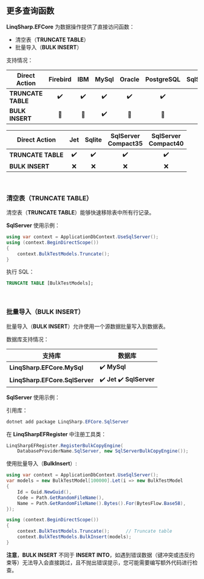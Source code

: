 ## 更多查询函数

**LinqSharp.EFCore** 为数据操作提供了直接访问函数：

- 清空表（**TRUNCATE TABLE**）
- 批量导入（**BULK INSERT**）

支持情况：

| Direct Action      | Firebird | IBM  | MySql | Oracle | PostgreSQL | SqlServer |
| ------------------ | :------: | :--: | :---: | :----: | :--------: | :-------: |
| **TRUNCATE TABLE** |    ✔️     |  ✔️   |   ✔️   |   ✔️    |     ✔️      |     ✔️     |
| **BULK INSERT**    |    🔘     |  🔘   |   ✔️   |   🔘    |     🔘      |     ✔️     |

| Direct Action      | Jet  | Sqlite | SqlServer<br />Compact35 | SqlServer<br />Compact40 |
| ------------------ | :--: | :----: | :----------------------: | :----------------------: |
| **TRUNCATE TABLE** |  ✔️   |   ✔️    |            ✔️             |            ✔️             |
| **BULK INSERT**    |  ❌   |   ❌    |            ❌             |            ❌             |

<br/>

### 清空表（TRUNCATE TABLE）

清空表（**TRUNCATE TABLE**）能够快速移除表中所有行记录。

**SqlServer** 使用示例：

```csharp
using var context = ApplicationDbContext.UseSqlServer();
using (context.BeginDirectScope())
{
    context.BulkTestModels.Truncate();
}
```

执行 SQL：

```sql
TRUNCATE TABLE [BulkTestModels];
```

<br/>

### 批量导入（BULK INSERT）

批量导入（**BULK INSERT**）允许使用一个源数据批量写入到数据表。

数据库支持情况：


| 支持库                         | 数据库                    |
| ------------------------------ | ------------------------- |
| **LinqSharp.EFCore.MySql**     | ✔️ **MySql**               |
| **LinqSharp.EFCore.SqlServer** | ✔️ **Jet** ✔️ **SqlServer** |

**SqlServer** 使用示例：

引用库：

```powershell
dotnet add package LinqSharp.EFCore.SqlServer
```

在 **LinqSharpEFRegister** 中注册工具类：

```csharp
LinqSharpEFRegister.RegisterBulkCopyEngine(
    DatabaseProviderName.SqlServer, new SqlServerBulkCopyEngine());
```

使用批量导入（**BulkInsert**）:

```csharp
using var context = ApplicationDbContext.UseSqlServer();
var models = new BulkTestModel[100000].Let(i => new BulkTestModel
{
    Id = Guid.NewGuid(),
    Code = Path.GetRandomFileName(),
    Name = Path.GetRandomFileName().Bytes().For(BytesFlow.Base58),
});

using (context.BeginDirectScope())
{
    context.BulkTestModels.Truncate();      // Truncate table
    context.BulkTestModels.BulkInsert(models);
}
```

**注意**，**BULK INSERT** 不同于 **INSERT INTO**，如遇到错误数据（键冲突或违反约束等）无法导入会直接跳过，且不抛出错误提示，您可能需要编写额外代码进行检查。

<br/>

